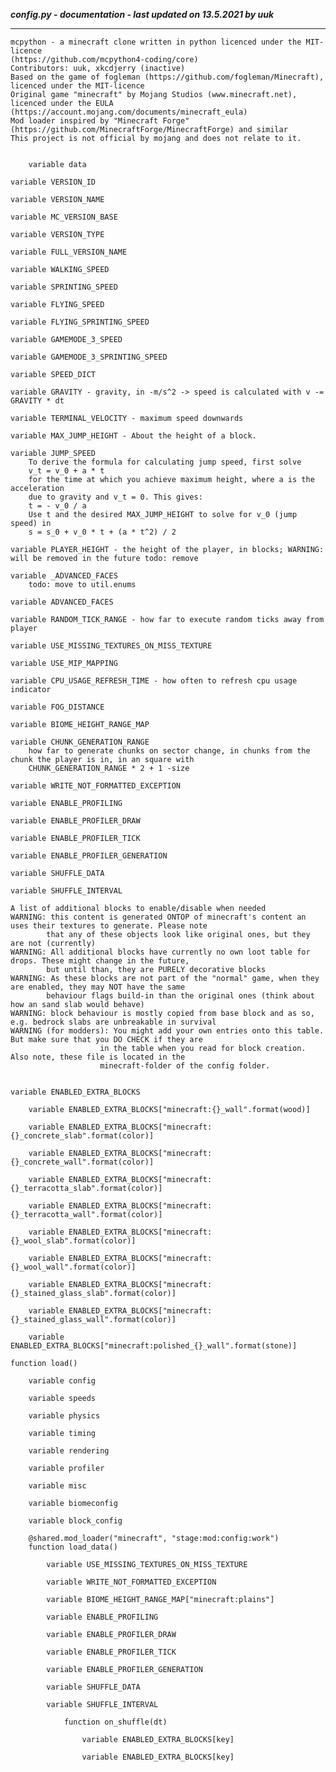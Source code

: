 ***config.py - documentation - last updated on 13.5.2021 by uuk***
___

    mcpython - a minecraft clone written in python licenced under the MIT-licence 
    (https://github.com/mcpython4-coding/core)
    Contributors: uuk, xkcdjerry (inactive)
    Based on the game of fogleman (https://github.com/fogleman/Minecraft), licenced under the MIT-licence
    Original game "minecraft" by Mojang Studios (www.minecraft.net), licenced under the EULA
    (https://account.mojang.com/documents/minecraft_eula)
    Mod loader inspired by "Minecraft Forge" (https://github.com/MinecraftForge/MinecraftForge) and similar
    This project is not official by mojang and does not relate to it.


        variable data

    variable VERSION_ID

    variable VERSION_NAME

    variable MC_VERSION_BASE

    variable VERSION_TYPE

    variable FULL_VERSION_NAME

    variable WALKING_SPEED

    variable SPRINTING_SPEED

    variable FLYING_SPEED

    variable FLYING_SPRINTING_SPEED

    variable GAMEMODE_3_SPEED

    variable GAMEMODE_3_SPRINTING_SPEED

    variable SPEED_DICT

    variable GRAVITY - gravity, in -m/s^2 -> speed is calculated with v -= GRAVITY * dt

    variable TERMINAL_VELOCITY - maximum speed downwards

    variable MAX_JUMP_HEIGHT - About the height of a block.

    variable JUMP_SPEED
        To derive the formula for calculating jump speed, first solve
        v_t = v_0 + a * t
        for the time at which you achieve maximum height, where a is the acceleration
        due to gravity and v_t = 0. This gives:
        t = - v_0 / a
        Use t and the desired MAX_JUMP_HEIGHT to solve for v_0 (jump speed) in
        s = s_0 + v_0 * t + (a * t^2) / 2

    variable PLAYER_HEIGHT - the height of the player, in blocks; WARNING: will be removed in the future todo: remove

    variable _ADVANCED_FACES
        todo: move to util.enums

    variable ADVANCED_FACES

    variable RANDOM_TICK_RANGE - how far to execute random ticks away from player

    variable USE_MISSING_TEXTURES_ON_MISS_TEXTURE

    variable USE_MIP_MAPPING

    variable CPU_USAGE_REFRESH_TIME - how often to refresh cpu usage indicator

    variable FOG_DISTANCE

    variable BIOME_HEIGHT_RANGE_MAP

    variable CHUNK_GENERATION_RANGE
        how far to generate chunks on sector change, in chunks from the chunk the player is in, in an square with
        CHUNK_GENERATION_RANGE * 2 + 1 -size

    variable WRITE_NOT_FORMATTED_EXCEPTION

    variable ENABLE_PROFILING

    variable ENABLE_PROFILER_DRAW

    variable ENABLE_PROFILER_TICK

    variable ENABLE_PROFILER_GENERATION

    variable SHUFFLE_DATA

    variable SHUFFLE_INTERVAL

    A list of additional blocks to enable/disable when needed
    WARNING: this content is generated ONTOP of minecraft's content an uses their textures to generate. Please note
            that any of these objects look like original ones, but they are not (currently)
    WARNING: All additional blocks have currently no own loot table for drops. These might change in the future,
            but until than, they are PURELY decorative blocks
    WARNING: As these blocks are not part of the "normal" game, when they are enabled, they may NOT have the same
            behaviour flags build-in than the original ones (think about how an sand slab would behave)
    WARNING: block behaviour is mostly copied from base block and as so, e.g. bedrock slabs are unbreakable in survival
    WARNING (for modders): You might add your own entries onto this table. But make sure that you DO CHECK if they are
                        in the table when you read for block creation. Also note, these file is located in the 
                        minecraft-folder of the config folder.


    variable ENABLED_EXTRA_BLOCKS

        variable ENABLED_EXTRA_BLOCKS["minecraft:{}_wall".format(wood)]

        variable ENABLED_EXTRA_BLOCKS["minecraft:{}_concrete_slab".format(color)]

        variable ENABLED_EXTRA_BLOCKS["minecraft:{}_concrete_wall".format(color)]

        variable ENABLED_EXTRA_BLOCKS["minecraft:{}_terracotta_slab".format(color)]

        variable ENABLED_EXTRA_BLOCKS["minecraft:{}_terracotta_wall".format(color)]

        variable ENABLED_EXTRA_BLOCKS["minecraft:{}_wool_slab".format(color)]

        variable ENABLED_EXTRA_BLOCKS["minecraft:{}_wool_wall".format(color)]

        variable ENABLED_EXTRA_BLOCKS["minecraft:{}_stained_glass_slab".format(color)]

        variable ENABLED_EXTRA_BLOCKS["minecraft:{}_stained_glass_wall".format(color)]

        variable ENABLED_EXTRA_BLOCKS["minecraft:polished_{}_wall".format(stone)]

    function load()

        variable config

        variable speeds

        variable physics

        variable timing

        variable rendering

        variable profiler

        variable misc

        variable biomeconfig

        variable block_config

        @shared.mod_loader("minecraft", "stage:mod:config:work")
        function load_data()

            variable USE_MISSING_TEXTURES_ON_MISS_TEXTURE

            variable WRITE_NOT_FORMATTED_EXCEPTION

            variable BIOME_HEIGHT_RANGE_MAP["minecraft:plains"]

            variable ENABLE_PROFILING

            variable ENABLE_PROFILER_DRAW

            variable ENABLE_PROFILER_TICK

            variable ENABLE_PROFILER_GENERATION

            variable SHUFFLE_DATA

            variable SHUFFLE_INTERVAL

                function on_shuffle(dt)

                    variable ENABLED_EXTRA_BLOCKS[key]

                    variable ENABLED_EXTRA_BLOCKS[key]